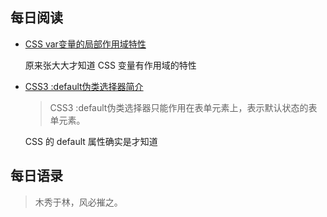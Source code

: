 ## 每日阅读

- [CSS var变量的局部作用域特性](https://www.zhangxinxu.com/wordpress/2019/01/css-var-%E5%8F%98%E9%87%8F-%E5%B1%80%E9%83%A8/)

	原来张大大才知道 CSS 变量有作用域的特性

- [CSS3 :default伪类选择器简介](https://www.zhangxinxu.com/wordpress/2018/03/css3-default-pseudo-class-selector/)

	> CSS3 :default伪类选择器只能作用在表单元素上，表示默认状态的表单元素。

	CSS 的 default 属性确实是才知道

## 每日语录

> 木秀于林，风必摧之。